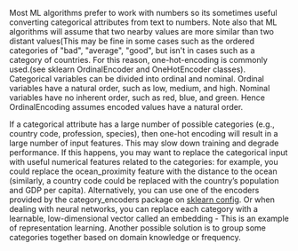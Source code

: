 Most ML algorithms prefer to work with numbers so its sometimes useful converting categorical attributes from text to numbers.
Note also that ML algorithms will assume that two nearby values are more similar than two distant values(This may be fine in some cases such as the ordered categories of "bad", "average", "good", but isn't in cases such as a category of countries. For this reason, one-hot-encoding is commonly used.(see sklearn OrdinalEncoder and OneHotEncoder classes).
Categorical variables can be divided into ordinal and nominal. Ordinal variables have a natural order, such as low, medium, and high. Nominal variables have no inherent order, such as red, blue, and green. Hence OrdinalEncoding assumes encoded values have a natural order.

If a categorical attribute has a large number of possible categories (e.g., country code, profession, species), then one-hot encoding will result in a large number of input features. This may slow down training and degrade performance. If this happens, you may want to replace the categorical input with useful numerical features related to the categories: for example, you could replace the ocean_proximity feature with the distance to the ocean (similarly, a country code could be replaced with the country’s population and GDP per capita). Alternatively, you can use one of the encoders provided by the category_encoders package on [sklearn config](https://github.com/scikit-learn-contrib). Or when dealing with neural networks, you can replace each category with a learnable, low-dimensional vector called an embedding - This is an example of representation learning. Another possible solution is to group some categories together based on domain knowledge or frequency.